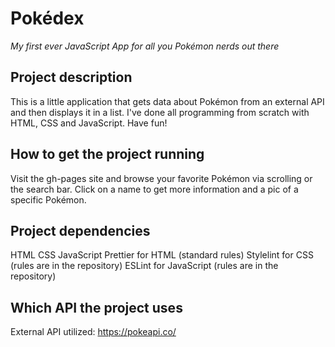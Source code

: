# Pokédex

_My first ever JavaScript App for all you Pokémon nerds out there_

## Project description

This is a little application that gets data about Pokémon from an external API and then displays it in a list. I've done all programming from scratch with HTML, CSS and JavaScript. Have fun!

## How to get the project running

Visit the gh-pages site and browse your favorite Pokémon via scrolling or the search bar. Click on a name to get more information and a pic of a specific Pokémon.

## Project dependencies

HTML
CSS
JavaScript
Prettier for HTML (standard rules)
Stylelint for CSS (rules are in the repository)
ESLint for JavaScript (rules are in the repository)

## Which API the project uses

External API utilized: https://pokeapi.co/
